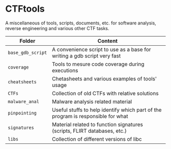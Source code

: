 # CTFtools
A miscellaneous of tools, scripts, documents, etc. for software analysis, reverse engineering and various other CTF tasks. 


| Folder                           | Content                                                                                 |
|----------------------------------|-----------------------------------------------------------------------------------------|
|`base_gdb_script`                 | A convenience script to use as a base for writing a gdb script very fast                |
|`coverage`                        | Tools to mesure code coverage during executions                                         |
|`cheatsheets`                     | Chetasheets and various examples of tools' usage                                        |
|`CTFs`                            | Collection of old CTFs with relative solutions                                          |
|`malware_anal`                    | Malware analysis related material                                                       |
|`pinpointing`                     | Useful stuffs to help identify which part of the program is responsible for what        |
|`signatures`                      | Material related to function signatures (scripts, FLIRT databases, etc.)                |
|`libs`                            | Collection of different versions of libc                                                |

